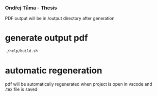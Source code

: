 ### Ondřej Tůma - Thesis

PDF output will be in /output directory after generation

# generate output pdf
```bash
./help/build.sh
```

# automatic regeneration
pdf will be automatically regenerated when project is open in vscode and .tex file is saved